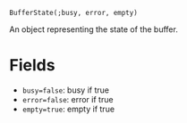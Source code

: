 ```
BufferState(;busy, error, empty)
```

An object representing the state of the buffer.

# Fields

  * `busy=false`: busy if true
  * `error=false`: error if true
  * `empty=true`: empty if true
